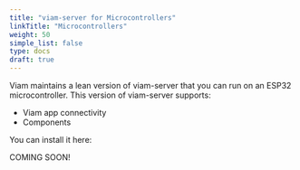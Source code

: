 ```yaml
---
title: "viam-server for Microcontrollers"
linkTitle: "Microcontrollers"
weight: 50
simple_list: false
type: docs
draft: true
---
```


Viam maintains a lean version of viam-server that you can run on an ESP32 microcontroller.
This version of viam-server supports:

- Viam app connectivity
- Components

You can install it here:

COMING SOON!

